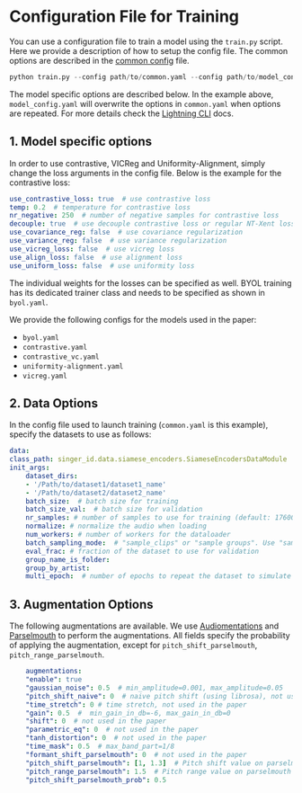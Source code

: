 # Configuration File for Training

You can use a configuration file to train a model using the `train.py` script. Here we provide a description of how to setup the config file. The common options are described in the [common config](common.yaml) file. 


```python
python train.py --config path/to/common.yaml --config path/to/model_config.yaml
```
The model specific options are described below. In the example above, `model_config.yaml` will overwrite the options in `common.yaml` when options are repeated. For more details check the [Lightning CLI](https://lightning.ai/docs/pytorch/stable/cli/lightning_cli.html#lightning-cli) docs.

## 1. Model specific options
In order to use contrastive, VICReg and Uniformity-Alignment, simply change the loss arguments in the config file. Below is the example for the contrastive loss:

```yaml
use_contrastive_loss: true  # use contrastive loss
temp: 0.2  # temperature for contrastive loss
nr_negative: 250  # number of negative samples for contrastive loss
decouple: true  # use decouple contrastive loss or regular NT-Xent loss
use_covariance_reg: false  # use covariance regularization
use_variance_reg: false  # use variance regularization
use_vicreg_loss: false  # use vicreg loss
use_align_loss: false  # use alignment loss
use_uniform_loss: false  # use uniformity loss
```
The individual weights for the losses can be specified as well. BYOL training has its dedicated trainer class and needs to be specified as shown in `byol.yaml`.

We provide the following configs for the models used in the paper:

- `byol.yaml`
- `contrastive.yaml`
- `contrastive_vc.yaml`
- `uniformity-alignment.yaml`
- `vicreg.yaml`


## 2. Data Options
In the config file used to launch training (`common.yaml` is this example), specify the datasets to use as follows:
    
```yaml
data:
class_path: singer_id.data.siamese_encoders.SiameseEncodersDataModule  # default the dataloader class
init_args:
    dataset_dirs: 
    - '/Path/to/dataset1/dataset1_name'
    - '/Path/to/dataset2/dataset2_name'
    batch_size:  # batch size for training
    batch_size_val:  # batch size for validation
    nr_samples: # number of samples to use for training (default: 176000, ie 4 seconds of audio in 44.1kHz)
    normalize: # normalize the audio when loading  
    num_workers: # number of workers for the dataloader
    batch_sampling_mode:  # "sample_clips" or "sample groups". Use "sample_clips" for self-supervised COLA loading
    eval_frac: # fraction of the dataset to use for validation
    group_name_is_folder: 
    group_by_artist: 
    multi_epoch:  # number of epochs to repeat the dataset to simulate a larger dataset
```

## 3. Augmentation Options

The following augmentations are available. We use [Audiomentations](https://github.com/iver56/audiomentations) and [Parselmouth](https://github.com/YannickJadoul/Parselmouth) to perform the augmentations. All fields specify the probability of applying the augmentation, except for `pitch_shift_parselmouth`, `pitch_range_parselmouth`.

```yaml
    augmentations: 
    "enable": true
    "gaussian_noise": 0.5  # min_amplitude=0.001, max_amplitude=0.05
    "pitch_shift_naive": 0  # naive pitch shift (using librosa), not used in the paper
    "time_stretch": 0 # time stretch, not used in the paper
    "gain": 0.5  #  min_gain_in_db=-6, max_gain_in_db=0
    "shift": 0  # not used in the paper
    "parametric_eq": 0  # not used in the paper
    "tanh_distortion": 0  # not used in the paper
    "time_mask": 0.5  # max_band_part=1/8
    "formant_shift_parselmouth": 0  # not used in the paper
    "pitch_shift_parselmouth": [1, 1.3]  # Pitch shift value on parselmouth
    "pitch_range_parselmouth": 1.5  # Pitch range value on parselmouth
    "pitch_shift_parselmouth_prob": 0.5 
```




